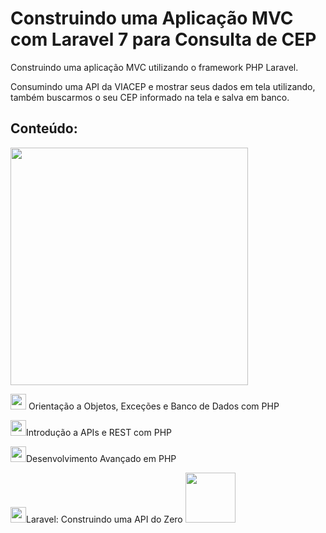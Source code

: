 <h1>Construindo uma Aplicação MVC com Laravel 7 para Consulta de CEP</h1>

<p>Construindo uma aplicação MVC utilizando o framework PHP Laravel.</p> <p>Consumindo uma API da VIACEP e mostrar seus dados em tela utilizando, também buscarmos o seu CEP informado na tela e salva em banco.</p>

<h2>Conteúdo:</h2>
<img src="https://hermes.dio.me/lab_projects/3e778398-06c1-45e2-ae26-a873eeef1801.png" width="380px">

<p> <img src="./assets/check_in.png" width="25" />
Orientação a Objetos, Exceções e Banco de Dados com PHP </p>
<p> <img src="./assets/check_in.png" width="25" />Introdução a APIs e REST com PHP </a>
<p> <img src="./assets/check_in.png" width="25" />Desenvolvimento Avançado em PHP </a></p>
<p> <img src="./assets/check_in.png" width="25" />Laravel: Construindo uma API do Zero 
<img src="./assets/btn_conteudo.png" width="80"  /></a>